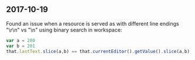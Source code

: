 ## 2017-10-19

Found an issue when a resource is served as with different line endings "\r\n" vs "\n" using binary search in workspace:

```javascript
var a = 200
var b = 201
that.lastText.slice(a,b) == that.currentEditor().getValue().slice(a,b)
```